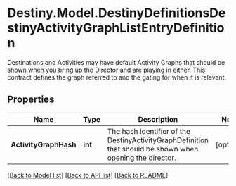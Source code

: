 # Destiny.Model.DestinyDefinitionsDestinyActivityGraphListEntryDefinition
Destinations and Activities may have default Activity Graphs that should be shown when you bring up the Director and are playing in either.  This contract defines the graph referred to and the gating for when it is relevant.

## Properties

Name | Type | Description | Notes
------------ | ------------- | ------------- | -------------
**ActivityGraphHash** | **int** | The hash identifier of the DestinyActivityGraphDefinition that should be shown when opening the director. | [optional] 

[[Back to Model list]](../README.md#documentation-for-models) [[Back to API list]](../README.md#documentation-for-api-endpoints) [[Back to README]](../README.md)

